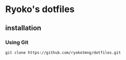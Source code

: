 # Ryoko's dotfiles
## installation
### Using Git
```
git clone https://github.com/ryokotmng/dotfiles.git
```

## 
